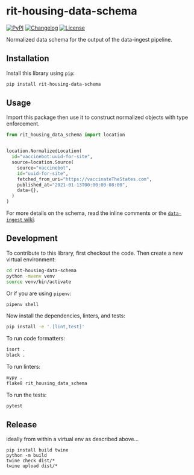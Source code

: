 # rit-housing-data-schema

[![PyPI](https://img.shields.io/pypi/v/rit-housing-data-schema.svg)](https://pypi.org/project/rit-housing-data-schema/)
[![Changelog](https://img.shields.io/github/v/release/rit-hc-website/rit-housing-data-schema?include_prereleases&label=changelog)](https://github.com/rit-hc-website/rit-housing-data-schema/releases)
[![License](https://img.shields.io/badge/license-MIT-blue.svg)](https://github.com/rit-hc-website/rit-housing-data-schema/blob/main/LICENSE)

Normalized data schema for the output of the data-ingest pipeline.

## Installation

Install this library using `pip`:

```sh
pip install rit-housing-data-schema
```

## Usage

Import this package then use it to construct normalized objects with type
enforcement.

```python
from rit_housing_data_schema import location


location.NormalizedLocation(
  id="vaccinebot:uuid-for-site",
  source=location.Source(
    source="vaccinebot",
    id="uuid-for-site",
    fetched_from_uri="https://vaccinateTheStates.com",
    published_at="2021-01-13T00:00:00-08:00",
    data={},
  )
)
```

For more details on the schema, read the inline comments or the
[`data-ingest` wiki](https://github.com/rit-hc-website/data-ingest/wiki/Normalized-Location-Schema).

## Development

To contribute to this library, first checkout the code. Then create a new
virtual environment:

```sh
cd rit-housing-data-schema
python -mvenv venv
source venv/bin/activate
```

Or if you are using `pipenv`:

```sh
pipenv shell
```

Now install the dependencies, linters, and tests:

```sh
pip install -e '.[lint,test]'
```

To run code formatters:

```sh
isort .
black .
```

To run linters:

```sh
mypy .
flake8 rit_housing_data_schema
```

To run the tests:

```sh
pytest
```

## Release

ideally from within a virtual env as described above...
```
pip install build twine
python -m build
twine check dist/*
twine upload dist/*
```
